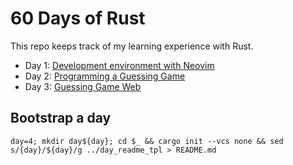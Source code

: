 # 60 Days of Rust

This repo keeps track of my learning experience with Rust.

- Day 1: [Development environment with Neovim](./day1/)
- Day 2: [Programming a Guessing Game](./day2/)
- Day 3: [Guessing Game Web](./day3/)

## Bootstrap a day

```shell
day=4; mkdir day${day}; cd $_ && cargo init --vcs none && sed s/{day}/${day}/g ../day_readme_tpl > README.md
```


